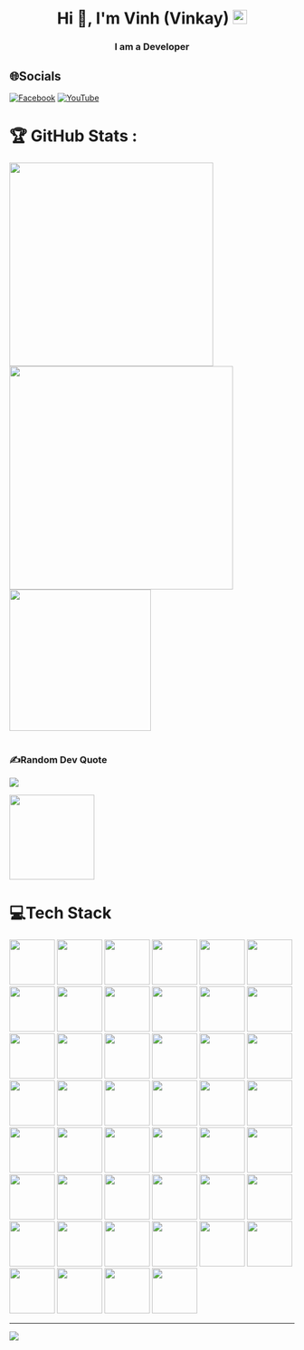 <h1 align="center">Hi 👋, I'm Vinh (Vinkay) <img src="https://raw.githubusercontent.com/vinkay215/vinkay215/refs/heads/main/img/verified.gif" alt="gif icon" width="25" height="25"/></h1>
<h3 align="center">I am a Developer</h3>  


<!--
**vinkay215/vinkay215** is a ✨ _special_ ✨ repository because its `README.md` (this file) appears on your GitHub profile.

Here are some ideas to get you started:

- 🔭 I’m currently working on ...
- 🌱 I’m currently learning ...
- 👯 I’m looking to collaborate on ...
- 🤔 I’m looking for help with ...
- 💬 Ask me about ...
- 📫 How to reach me: ...
- 😄 Pronouns: ...
- ⚡ Fun fact: ...
-->

## 🌐Socials
[![Facebook](https://img.shields.io/badge/Facebook-%231877F2.svg?logo=Facebook&logoColor=white)](https://facebook.com/Producer.Wzink) [![YouTube](https://img.shields.io/badge/YouTube-%23FF0000.svg?logo=YouTube&logoColor=white)](https://youtube.com/c/VinhNguyenOfficial512) 

# 🏆 GitHub Stats :
<img src="https://github-readme-stats.vercel.app/api?username=vinkay215&theme=radical&hide_border=false&include_all_commits=false&count_private=false" width="360"/> <img src="https://github-readme-streak-stats.herokuapp.com/?user=vinkay215&theme=radical&hide_border=false" width="395" />  
<img src="https://github-readme-stats.vercel.app/api/top-langs/?username=vinkay215&theme=radical&hide_border=false&include_all_commits=false&count_private=false&layout=compact" width="250" />  
<br/>



### ✍️Random Dev Quote
![](https://quotes-github-readme.vercel.app/api?type=horizontal&theme=radical)

   
<a href="https://nguyenquocvinh.glitch.me/Donate"><img src="https://github.com/vinkay215/vinkay215/blob/main/img/Donate.png" width="150" /></a>

# 💻Tech Stack  
<img src="https://img.shields.io/badge/html5-%23E34F26.svg?style=for-the-badge&logo=html5&logoColor=white" width="80" />
<img src="https://img.shields.io/badge/javascript-%23323330.svg?style=for-the-badge&logo=javascript&logoColor=%23F7DF1E" width="80" />
<img src="https://img.shields.io/badge/php-%23777BB4.svg?style=for-the-badge&logo=php&logoColor=white" width="80" />
<img src="https://img.shields.io/badge/python-3670A0?style=for-the-badge&logo=python&logoColor=ffdd54" width="80" />
<img src="https://img.shields.io/badge/java-%23ED8B00.svg?style=for-the-badge&logo=java&logoColor=white" width="80" />
<img src="https://img.shields.io/badge/css3-%231572B6.svg?style=for-the-badge&logo=css3&logoColor=white" width="80" />
<img src="https://img.shields.io/badge/c++-%2300599C.svg?style=for-the-badge&logo=c%2B%2B&logoColor=white" width="80" />
<img src="https://img.shields.io/badge/c-%2300599C.svg?style=for-the-badge&logo=c&logoColor=white" width="80" />
<img src="https://img.shields.io/badge/c%23-%23239120.svg?style=for-the-badge&logo=c-sharp&logoColor=white" width="80" />
<img src="https://img.shields.io/badge/azure-%230072C6.svg?style=for-the-badge&logo=azure-devops&logoColor=white" width="80" />
<img src="https://img.shields.io/badge/Google%20Cloud-%234285F4.svg?style=for-the-badge&logo=google-cloud&logoColor=white" width="80" />
<img src="https://img.shields.io/badge/glitch-%233333FF.svg?style=for-the-badge&logo=glitch&logoColor=white" width="80" />
<img src="https://img.shields.io/badge/heroku-%23430098.svg?style=for-the-badge&logo=heroku&logoColor=white" width="80" />
<img src="https://img.shields.io/badge/SCALEWAY-%234f0599.svg?style=for-the-badge&logo=scaleway&logoColor=white" width="80" />
<img src="https://img.shields.io/badge/Openstack-%23f01742.svg?style=for-the-badge&logo=openstack&logoColor=white" width="80" />
<img src="https://img.shields.io/badge/datadog-%23632CA6.svg?style=for-the-badge&logo=datadog&logoColor=white" width="80" />
<img src="https://img.shields.io/badge/.NET-5C2D91?style=for-the-badge&logo=.net&logoColor=white" width="80" />
<img src="https://img.shields.io/badge/-ApolloGraphQL-311C87?style=for-the-badge&logo=apollo-graphql" width="80" />
<img src="https://img.shields.io/badge/React_Router-CA4245?style=for-the-badge&logo=react-router&logoColor=white" width="80" />
<img src="https://img.shields.io/badge/-TypeGraphQL-%23C04392?style=for-the-badge" width="80" />
<img src="https://img.shields.io/badge/Thymeleaf-%23005C0F.svg?style=for-the-badge&logo=Thymeleaf&logoColor=white" width="80" />
<img src="https://img.shields.io/badge/threejs-black?style=for-the-badge&logo=three.js&logoColor=white" width="80" />
<img src="https://img.shields.io/badge/Socket.io-black?style=for-the-badge&logo=socket.io&badgeColor=010101" width="80" />
<img src="https://img.shields.io/badge/MongoDB-%234ea94b.svg?style=for-the-badge&logo=mongodb&logoColor=white" width="80" />
<img src="https://img.shields.io/badge/mysql-%2300f.svg?style=for-the-badge&logo=mysql&logoColor=white" width="80" />
<img src="https://img.shields.io/badge/sqlite-%2307405e.svg?style=for-the-badge&logo=sqlite&logoColor=white" width="80" />
<img src="https://img.shields.io/badge/Realm-39477F?style=for-the-badge&logo=realm&logoColor=white" width="80" />
<img src="https://img.shields.io/badge/Microsoft%20SQL%20Sever-CC2927?style=for-the-badge&logo=microsoft%20sql%20server&logoColor=white" width="80" />
<img src="https://img.shields.io/badge/Adobe%20After%20Effects-9999FF.svg?style=for-the-badge&logo=Adobe%20After%20Effects&logoColor=white" width="80" />
<img src="https://img.shields.io/badge/Adobe%20Dreamweaver-FF61F6.svg?style=for-the-badge&logo=Adobe%20Dreamweaver&logoColor=white" width="80" />
<img src="https://img.shields.io/badge/adobeillustrator-%23FF9A00.svg?style=for-the-badge&logo=adobeillustrator&logoColor=white" width="80" />
<img src="https://img.shields.io/badge/Adobe%20Premiere%20Pro-9999FF.svg?style=for-the-badge&logo=Adobe%20Premiere%20Pro&logoColor=white" width="80" />
<img src="https://img.shields.io/badge/adobephotoshop-%2331A8FF.svg?style=for-the-badge&logo=adobephotoshop&logoColor=white" width="80" />
<img src="https://img.shields.io/badge/Adobe%20Audition-9999FF.svg?style=for-the-badge&logo=Adobe%20Audition&logoColor=white" width="80" />
<img src="https://img.shields.io/badge/Adobe%20XD-470137?style=for-the-badge&logo=Adobe%20XD&logoColor=#FF61F6" width="80" />
<img src="https://img.shields.io/badge/Aseprite-FFFFFF?style=for-the-badge&logo=Aseprite&logoColor=#7D929E" width="80" />
<img src="https://img.shields.io/badge/Adobe%20InDesign-49021F?style=for-the-badge&logo=adobeindesign&logoColor=white" width="80" />
<img src="https://img.shields.io/badge/Dribbble-EA4C89?style=for-the-badge&logo=dribbble&logoColor=white" width="80" />
<img src="https://img.shields.io/badge/figma-%23F24E1E.svg?style=for-the-badge&logo=figma&logoColor=white" width="80" />
<img src="https://img.shields.io/badge/numpy-%23013243.svg?style=for-the-badge&logo=numpy&logoColor=white" width="80" />
<img src="https://img.shields.io/badge/pandas-%23150458.svg?style=for-the-badge&logo=pandas&logoColor=white" width="80" />
<img src="https://img.shields.io/badge/Plotly-%233F4F75.svg?style=for-the-badge&logo=plotly&logoColor=white" width="80" />
<img src="https://img.shields.io/badge/scikit--learn-%23F7931E.svg?style=for-the-badge&logo=scikit-learn&logoColor=white" width="80" />
<img src="https://img.shields.io/badge/TensorFlow-%23FF6F00.svg?style=for-the-badge&logo=TensorFlow&logoColor=white" width="80" />
<img src="https://img.shields.io/badge/CMake-%23008FBA.svg?style=for-the-badge&logo=cmake&logoColor=white" width="80" />
<img src="https://img.shields.io/badge/Babel-F9DC3e?style=for-the-badge&logo=babel&logoColor=black" width="80" />

---
[![](https://visitcount.itsvg.in/api?id=vinkay215&icon=2&color=0)](https://visitcount.itsvg.in)

